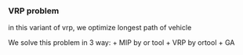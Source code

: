 ### VRP problem
in this variant of vrp, we optimize longest path of vehicle

We solve this problem in 3 way:
    + MIP by or tool
    + VRP by ortool
    + GA

